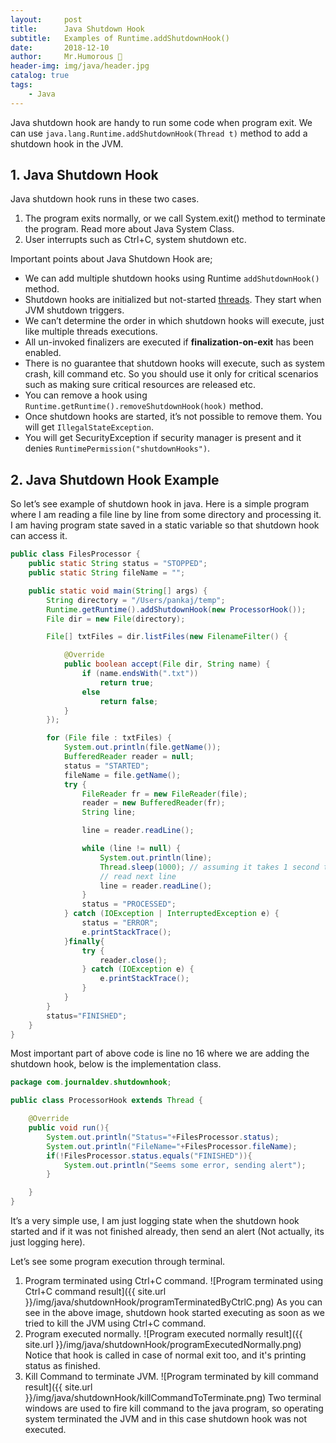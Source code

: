 ```yaml
---
layout:     post
title:      Java Shutdown Hook
subtitle:   Examples of Runtime.addShutdownHook()
date:       2018-12-10
author:     Mr.Humorous 🥘
header-img: img/java/header.jpg
catalog: true
tags:
    - Java
---
```


Java shutdown hook are handy to run some code when program exit. We can use `java.lang.Runtime.addShutdownHook(Thread t)` method to add a shutdown hook in the JVM.

## 1. Java Shutdown Hook

Java shutdown hook runs in these two cases.
1. The program exits normally, or we call System.exit() method to terminate the program. Read more about Java System Class.
2. User interrupts such as Ctrl+C, system shutdown etc.

Important points about Java Shutdown Hook are;
- We can add multiple shutdown hooks using Runtime `addShutdownHook()` method.
- Shutdown hooks are initialized but not-started <ins>threads</ins>. They start when JVM shutdown triggers.
- We can’t determine the order in which shutdown hooks will execute, just like multiple threads executions.
- All un-invoked finalizers are executed if __finalization-on-exit__ has been enabled.
- There is no guarantee that shutdown hooks will execute, such as system crash, kill command etc. So you should use it only for critical scenarios such as making sure critical resources are released etc.
- You can remove a hook using `Runtime.getRuntime().removeShutdownHook(hook)` method.
- Once shutdown hooks are started, it’s not possible to remove them. You will get `IllegalStateException`.
- You will get SecurityException if security manager is present and it denies `RuntimePermission("shutdownHooks")`.

## 2. Java Shutdown Hook Example

So let’s see example of shutdown hook in java. Here is a simple program where I am reading a file line by line from some directory and processing it. I am having program state saved in a static variable so that shutdown hook can access it.
```java
public class FilesProcessor {
	public static String status = "STOPPED";
	public static String fileName = "";

	public static void main(String[] args) {
		String directory = "/Users/pankaj/temp";
		Runtime.getRuntime().addShutdownHook(new ProcessorHook());
		File dir = new File(directory);

		File[] txtFiles = dir.listFiles(new FilenameFilter() {

			@Override
			public boolean accept(File dir, String name) {
				if (name.endsWith(".txt"))
					return true;
				else
					return false;
			}
		});

		for (File file : txtFiles) {
			System.out.println(file.getName());
			BufferedReader reader = null;
			status = "STARTED";
			fileName = file.getName();
			try {
				FileReader fr = new FileReader(file);
				reader = new BufferedReader(fr);
				String line;

				line = reader.readLine();

				while (line != null) {
					System.out.println(line);
					Thread.sleep(1000); // assuming it takes 1 second to process each record
					// read next line
					line = reader.readLine();
				}
				status = "PROCESSED";
			} catch (IOException | InterruptedException e) {
				status = "ERROR";
				e.printStackTrace();
			}finally{
				try {
					reader.close();
				} catch (IOException e) {
					e.printStackTrace();
				}
			}
		}
		status="FINISHED";
	}
}
```

Most important part of above code is line no 16 where we are adding the shutdown hook, below is the implementation class.
```java
package com.journaldev.shutdownhook;

public class ProcessorHook extends Thread {

	@Override
	public void run(){
		System.out.println("Status="+FilesProcessor.status);
		System.out.println("FileName="+FilesProcessor.fileName);
		if(!FilesProcessor.status.equals("FINISHED")){
			System.out.println("Seems some error, sending alert");
		}

	}
}
```

It’s a very simple use, I am just logging state when the shutdown hook started and if it was not finished already, then send an alert (Not actually, its just logging here).

Let’s see some program execution through terminal.
1. Program terminated using Ctrl+C command.
   ![Program terminated using Ctrl+C command result]({{ site.url }}/img/java/shutdownHook/programTerminatedByCtrlC.png)
   As you can see in the above image, shutdown hook started executing as soon as we tried to kill the JVM using Ctrl+C command.
2. Program executed normally.
   ![Program executed normally result]({{ site.url }}/img/java/shutdownHook/programExecutedNormally.png)
   Notice that hook is called in case of normal exit too, and it's printing status as finished.
3. Kill Command to terminate JVM.
   ![Program terminated by kill command result]({{ site.url }}/img/java/shutdownHook/killCommandToTerminate.png)
   Two terminal windows are used to fire kill command to the java program, so operating system terminated the JVM and in this case shutdown hook was not executed.
